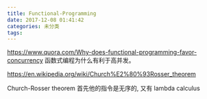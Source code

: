 ```yaml
---
title: Functional-Programming
date: 2017-12-08 01:41:42
categories: 未分类
tags:
---
```


https://www.quora.com/Why-does-functional-programming-favor-concurrency
函数式编程为什么有利于高并发。

https://en.wikipedia.org/wiki/Church%E2%80%93Rosser_theorem

Church-Rosser theorem
首先他的指令是无序的, 又有 lambda calculus
